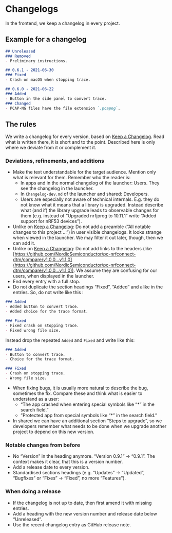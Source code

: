 ---
---

# Changelogs

In the frontend, we keep a changelog in every project.

## Example for a changelog

```md
## Unreleased
### Removed
- Preliminary instructions.

## 0.6.1 - 2021-06-30
### Fixed
- Crash on macOS when stopping trace.

## 0.6.0 - 2021-06-22
### Added
- Button in the side panel to convert trace.
### Changed
- PCAP-NG files have the file extension `.pcapng`.
```

## The rules

We write a changelog for every version, based on [Keep a Changelog]. Read what
is written there, it is short and to the point. Described here is only where we
deviate from it or complement it.

### Deviations, refinements, and additions

- Make the text understandable for the target audience. Mention only what is
  relevant for them. Remember who the reader is:
  - In apps and in the normal changelog of the launcher: Users. They see the
    changelog in the launcher.
  - In `Changelog-dev.md` of the launcher and shared: Developers.
  - Users are especially not aware of technical internals. E.g. they do not know
    what it means that a library is upgraded. Instead describe what (and if) the
    library upgrade leads to observable changes for them (e.g. instead of
    “Upgraded nrfjprog to 10.11.1” write “Added support for nRF53 devices”).
- Unlike on [Keep a Changelog]: Do not add a preamble (“All notable changes to
  this project …”) in user visible changelogs. It looks strange when viewed in
  the launcher. We may filter it out later, though, then we can add it.
- Unlike on [Keep a Changelog]: Do not add links to the headers (like
  [https://github.com/NordicSemiconductor/pc-nrfconnect-dtm/compare/v1.0.0...v1.1.0](https://github.com/NordicSemiconductor/pc-nrfconnect-dtm/compare/v1.0.0...v1.1.0)).
  We assume they are confusing for our users, when displayed in the launcher.
- End every entry with a full stop.
- Do not duplicate the section headings “Fixed”, “Added” and alike in the
  entries. So, do not write like this :

```md
### Added
- Added button to convert trace.
- Added choice for the trace format.

### Fixed
- Fixed crash on stopping trace.
- Fixed wrong file size.
```

Instead drop the repeated `Added` and `Fixed` and write like this:

```md
### Added
- Button to convert trace.
- Choice for the trace format.

### Fixed
- Crash on stopping trace.
- Wrong file size.
```

- When fixing bugs, it is usually more natural to describe the bug, sometimes
  the fix. Compare these and think what is easier to understand as a user:
  - “The app crashed when entering special symbols like “\*” in the search
    field.”
  - ”Protected app from special symbols like “\*” in the search field.”
- In shared we can have an additional section “Steps to upgrade”, so we
  developers remember what needs to be done when we upgrade another project to
  depend on this new version.

### Notable changes from before

- No “Version” in the heading anymore. “Version 0.9.1” → “0.9.1”. The context
  makes it clear, that this is a version number.
- Add a release date to every version.
- Standardised sections headings (e.g. “Updates” → “Updated”, “Bugfixes” or
  “Fixes” → “Fixed”, no more “Features”).

### When doing a release

- If the changelog is not up to date, then first amend it with missing entries.
- Add a heading with the new version number and release date below “Unreleased”.
- Use the recent changelog entry as GitHub release note.

[Keep a Changelog]: https://keepachangelog.com/en/1.0.0/
